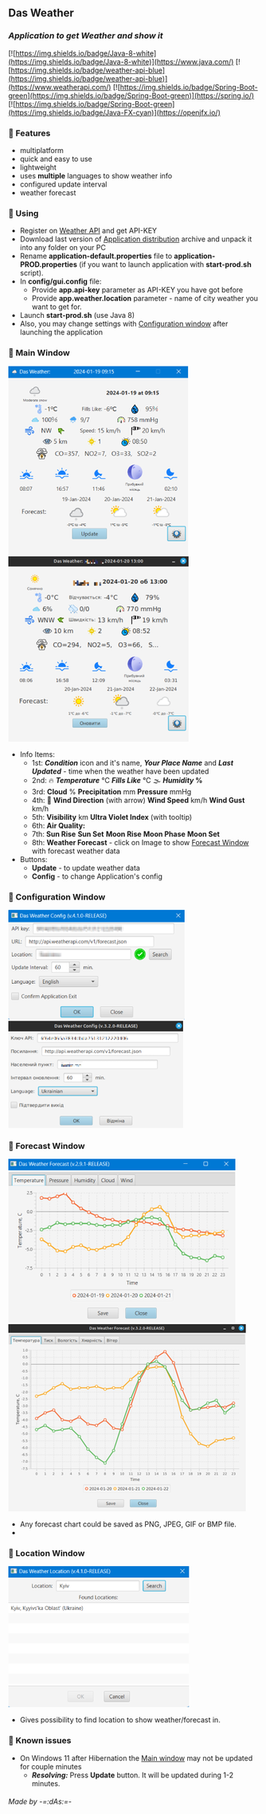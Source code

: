 ## Das Weather
### _Application to get Weather and show it_

[![https://img.shields.io/badge/Java-8-white](https://img.shields.io/badge/Java-8-white)](https://www.java.com/) [![https://img.shields.io/badge/weather-api-blue](https://img.shields.io/badge/weather-api-blue)](https://www.weatherapi.com/) [![https://img.shields.io/badge/Spring-Boot-green](https://img.shields.io/badge/Spring-Boot-green)](https://spring.io/) [![https://img.shields.io/badge/Spring-Boot-green](https://img.shields.io/badge/Java-FX-cyan)](https://openjfx.io/)

### 📃 Features
- multiplatform
- quick and easy to use
- lightweight
- uses **multiple** languages to show weather info
- configured update interval
- weather forecast

### 📌 Using
- Register on [Weather API](https://www.weatherapi.com/) and get API-KEY
- Download last version of [Application distribution](https://github.com/anrydas/DasWeather/releases) archive and unpack it into any folder on your PC
- Rename **application-default.properties** file to **application-PROD.properties** (if you want to launch application with **start-prod.sh** script).
- In **config/gui.config** file:
  - Provide **app.api-key** parameter as API-KEY you have got before
  - Provide **app.weather.location** parameter - name of city weather you want to get for.
- Launch **start-prod.sh** (use Java 8)
- Also, you may change settings with [Configuration window](#ConfigWin) after launching the application

### 📜 Main Window<a id='MainWin'/>
![Screenshot](images/WeatherWindow_v2.png) ![Screenshot](images/WeatherWindow_v2_L.png)
- Info Items:
  - 1st: **_Condition_** icon and it's name, **_Your Place Name_** and **_Last Updated_** - time when the weather have been updated  
  - 2nd: 🔥 **_Temperature_** ℃ **_Fills Like_** ℃ 🌫 **_Humidity_ %** 
  - 3rd: **Cloud** % **Precipitation** mm **Pressure** mmHg
  - 4th: 💨 **Wind Direction** (with arrow) **Wind Speed** km/h **Wind Gust** km/h
  - 5th: **Visibility** km **Ultra Violet Index** (with tooltip)
  - 6th: **Air Quality:**
  - 7th: **Sun Rise** **Sun Set** **Moon Rise** **Moon Phase** **Moon Set**
  - 8th: **Weather Forecast** - click on Image to show [Forecast Window](#ForecastWin) with forecast weather data
- Buttons:
  - **Update** - to update weather data
  - **Config** - to change Application's config

### 📜 Configuration Window<a id='ConfigWin'/>
![Screenshot](images/PreferencesWindow.png) ![Screenshot](images/PreferencesWindow_L.png)

### 📜 Forecast Window<a id='ForecastWin'/>
![Screenshot](images/ForecastWindow.png) ![Screenshot](images/ForecastWindow_L.png)
- Any forecast chart could be saved as PNG, JPEG, GIF or BMP file.
- 
### 📜 Location Window<a id='LocationWin'/>
![Screenshot](images/LocationWindow.png)
- Gives possibility to find location to show weather/forecast in.

### 🐞 Known issues
- On Windows 11 after Hibernation the [Main window](#MainWin) may not be updated for couple minutes
  - **_Resolving:_** Press **Update** button. It will be updated during 1-2 minutes.

###### _Made by -=:dAs:=-_